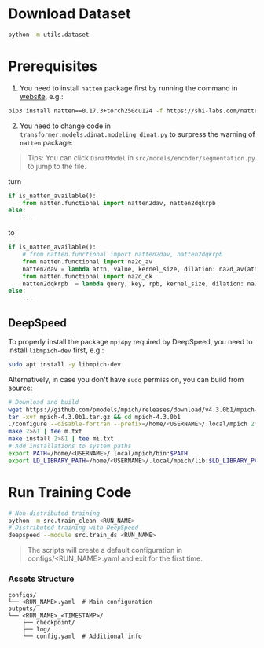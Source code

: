 # Download Dataset

```bash
python -m utils.dataset
```
# Prerequisites

1. You need to install `natten` package first by running the command in [website](https://www.shi-labs.com/natten/), e.g.:
```bash
pip3 install natten==0.17.3+torch250cu124 -f https://shi-labs.com/natten/wheels/
```
2. You need to change code in `transformer.models.dinat.modeling_dinat.py` to surpress the warning of `natten` package:
> Tips: You can click `DinatModel` in `src/models/encoder/segmentation.py` to jump to the file.

turn
```python
if is_natten_available():
    from natten.functional import natten2dav, natten2dqkrpb
else:
    ...
```
to
```python
if is_natten_available():
    # from natten.functional import natten2dav, natten2dqkrpb
    from natten.functional import na2d_av 
    natten2dav = lambda attn, value, kernel_size, dilation: na2d_av(attn, value, kernel_size, dilation)
    from natten.functional import na2d_qk
    natten2dqkrpb  = lambda query, key, rpb, kernel_size, dilation: na2d_qk(query, key, kernel_size, dilation, rpb=rpb)
else:
    ...
```

## DeepSpeed

To properly install the package `mpi4py` required by DeepSpeed, you need to install `libmpich-dev` first, e.g.:
```bash
sudo apt install -y libmpich-dev
```

Alternatively, in case you don't have `sudo` permission, you can build from source:
```bash
# Download and build
wget https://github.com/pmodels/mpich/releases/download/v4.3.0b1/mpich-4.3.0b1.tar.gz
tar -xvf mpich-4.3.0b1.tar.gz && cd mpich-4.3.0b1
./configure --disable-fortran --prefix=/home/<USERNAME>/.local/mpich 2>&1 | tee c.txt
make 2>&1 | tee m.txt
make install 2>&1 | tee mi.txt
# Add installations to system paths
export PATH=/home/<USERNAME>/.local/mpich/bin:$PATH
export LD_LIBRARY_PATH=/home/<USERNAME>/.local/mpich/lib:$LD_LIBRARY_PATH
```

# Run Training Code

```bash
# Non-distributed training
python -m src.train_clean <RUN_NAME>
# Distributed training with DeepSpeed
deepspeed --module src.train_ds <RUN_NAME>
```

> The scripts will create a default configuration in configs/<RUN_NAME>.yaml and exit for the first time.

### Assets Structure

```
configs/
└── <RUN_NAME>.yaml  # Main configuration
outputs/
└── <RUN_NAME>_<TIMESTAMP>/
    ├── checkpoint/
    ├── log/
    └── config.yaml  # Additional info
```